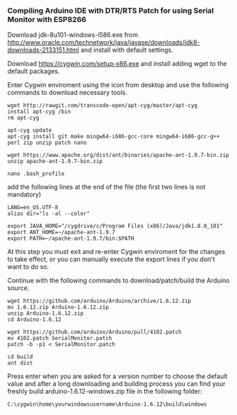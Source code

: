 ### Compiling Arduino IDE with DTR/RTS Patch for using Serial Monitor with ESP8266

Download jdk-8u101-windows-i586.exe from http://www.oracle.com/technetwork/java/javase/downloads/jdk8-downloads-2133151.html and install with default settings.

Download https://cygwin.com/setup-x86.exe and install adding wget to the default packages.

Enter Cygwin enviroment using the icon from desktop and use the following commands to download necessary tools.

```
wget http://rawgit.com/transcode-open/apt-cyg/master/apt-cyg
install apt-cyg /bin
rm apt-cyg

apt-cyg update
apt-cyg install git make mingw64-i686-gcc-core mingw64-i686-gcc-g++ perl zip unzip patch nano

wget https://www.apache.org/dist/ant/binaries/apache-ant-1.9.7-bin.zip
unzip apache-ant-1.9.7-bin.zip

nano .bash_profile
```

add the following lines at the end of the file (the first two lines is not mandatory)

```
LANG=en_US.UTF-8
alias dir="ls -al --color"

export JAVA_HOME="/cygdrive/c/Program Files (x86)/Java/jdk1.8.0_101"
export ANT_HOME=~/apache-ant-1.9.7
export PATH=~/apache-ant-1.9.7/bin:$PATH
```

At this step you must exit and re-enter Cygwin enviroment for the changes to take effect, or you can manually execute the export lines if you don't want to do so.

Continue with the following commands to download/patch/build the Arduino source.

```
wget https://github.com/arduino/Arduino/archive/1.6.12.zip
mv 1.6.12.zip Arduino-1.6.12.zip
unzip Arduino-1.6.12.zip
cd Arduino-1.6.12

wget https://github.com/arduino/Arduino/pull/4102.patch
mv 4102.patch SerialMonitor.patch
patch -b -p1 < SerialMonitor.patch

cd build
ant dist
```

Press enter when you are asked for a version number to choose the default value and after a long downloading and building process you can find your freshly build arduino-1.6.12-windows.zip file in the following folder:

```
C:\cygwin\home\yourwindowsusername\Arduino-1.6.12\build\windows
```
